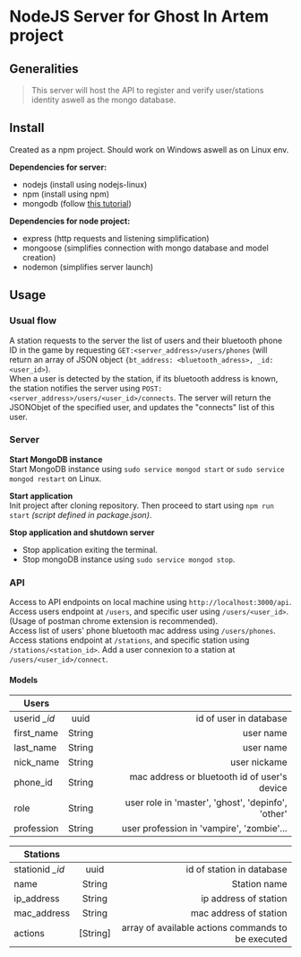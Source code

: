 NodeJS Server for Ghost In Artem project
==

Generalities
-
> This server will host the API to register and verify user/stations identity aswell as the mongo database.

Install
-
Created as a npm project. Should work on Windows aswell as on Linux env.

**Dependencies for server:**  
- nodejs (install using nodejs-linux)
- npm (install using npm)
- mongodb (follow [this tutorial](https://docs.mongodb.com/manual/tutorial/install-mongodb-on-ubuntu/))

**Dependencies for node project:**  
- express (http requests and listening simplification)
- mongoose (simplifies connection with mongo database and model creation)
- nodemon (simplifies server launch)


Usage
-

### Usual flow
A station requests to the server the list of users and their bluetooth phone ID in the game by requesting `GET:<server_address>/users/phones` (will return an array of JSON object `{bt_address: <bluetooth_adress>, _id: <user_id>`).  
When a user is detected by the station, if its bluetooth address is known, the station notifies the server using `POST:<server_address>/users/<user_id>/connects`. The server will return the JSONObjet of the specified user, and updates the "connects" list of this user.  

### Server
**Start MongoDB instance**  
Start MongoDB instance using `sudo service mongod start` or `sudo service mongod restart` on Linux.


**Start application**  
Init project after cloning repository. Then proceed to start using `npm run start` *(script defined in package.json)*.

**Stop application and shutdown server**  
- Stop application exiting the terminal.
- Stop mongoDB instance using `sudo service mongod stop`.

### API
Access to API endpoints on local machine using `http://localhost:3000/api`.  
Access users endpoint at `/users`, and specific user using `/users/<user_id>`. (Usage of postman chrome extension is recommended).  
Access list of users' phone bluetooth mac address using `/users/phones`.  
Access stations endpoint at `/stations`, and specific station using `/stations/<station_id>`.
Add a user connexion to a station at `/users/<user_id>/connect`.

#### Models

| **Users** |  |  |
| ---- | :---: | ---:|
| userid _\_id_ | uuid | id of user in database |
| first\_name | String | user name |
| last\_name | String | user name |
| nick\_name | String | user nickame |
| phone\_id | String | mac address or bluetooth id of user's device |
| role | String | user role in 'master', 'ghost', 'depinfo', 'other' |
| profession | String | user profession in 'vampire', 'zombie'... |

| **Stations** |  |  |
| ---- | :---: | ---:|
| stationid _\_id_ | uuid | id of station in database |
| name | String | Station name |
| ip\_address | String | ip address of station |
| mac\_address | String | mac address of station |
| actions | [String] | array of available actions commands to be executed |
